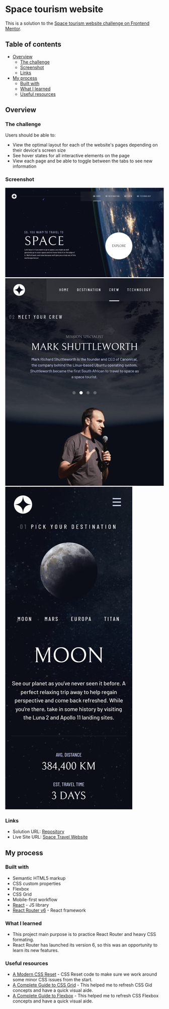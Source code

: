 # Space tourism website

This is a solution to the [Space tourism website challenge on Frontend Mentor](https://www.frontendmentor.io/challenges/space-tourism-multipage-website-gRWj1URZ3). 

## Table of contents

- [Overview](#overview)
  - [The challenge](#the-challenge)
  - [Screenshot](#screenshot)
  - [Links](#links)
- [My process](#my-process)
  - [Built with](#built-with)
  - [What I learned](#what-i-learned)
  - [Useful resources](#useful-resources)

## Overview

### The challenge

Users should be able to:

- View the optimal layout for each of the website's pages depending on their device's screen size
- See hover states for all interactive elements on the page
- View each page and be able to toggle between the tabs to see new information

### Screenshot

![Design Preview for Desktop size](./screenshots/desktop.png)
![Design Preview for Tablet size](./screenshots/tablet.png)
![Design Preview for Mobile size](./screenshots/mobile.png)

### Links

- Solution URL: [Repository](https://github.com/davidbriseo/space-travel-website)
- Live Site URL: [Space Travel Website](http://davidbriseo.github.io/space-travel-website)

## My process

### Built with

- Semantic HTML5 markup
- CSS custom properties
- Flexbox
- CSS Grid
- Mobile-first workflow
- [React](https://reactjs.org/) - JS library
- [React Router v6](https://reactrouter.com/) - React framework

### What I learned

- This project main purpose is to practice React Router and heavy CSS formating. 
- React Router has launched its version 6, so this was an opportunity to learn its new features.

### Useful resources

- [A Modern CSS Reset](https://andy-bell.co.uk/a-modern-css-reset/) - CSS Reset code to make sure we work around some minor CSS issues from the start.
- [A Complete Guide to CSS Grid](https://css-tricks.com/snippets/css/complete-guide-grid/) - This helped me to refresh CSS Gid concepts and have a quick visual aide. 
- [A Complete Guide to Flexbox](https://css-tricks.com/snippets/css/a-guide-to-flexbox/) - This helped me to refresh CSS Flexbox concepts and have a quick visual aide.
